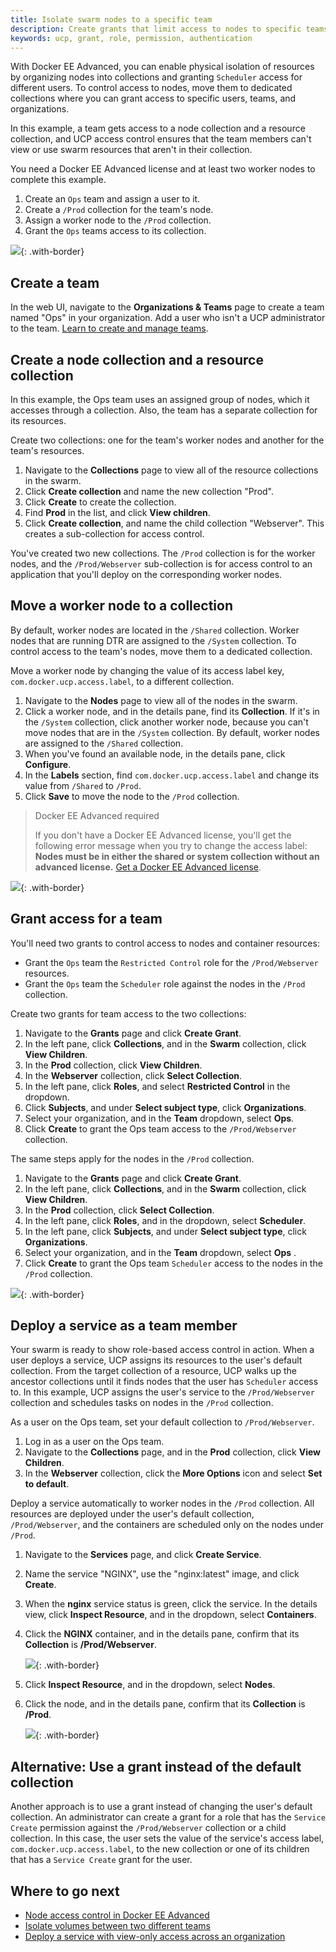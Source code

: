 ```yaml
---
title: Isolate swarm nodes to a specific team
description: Create grants that limit access to nodes to specific teams.
keywords: ucp, grant, role, permission, authentication
---
```


With Docker EE Advanced, you can enable physical isolation of resources
by organizing nodes into collections and granting `Scheduler` access for
different users. To control access to nodes, move them to dedicated collections
where you can grant access to specific users, teams, and organizations.

In this example, a team gets access to a node collection and a resource
collection, and UCP access control ensures that the team members can't view
or use swarm resources that aren't in their collection.

You need a Docker EE Advanced license and at least two worker nodes to
complete this example.

1.  Create an `Ops` team and assign a user to it.
2.  Create a `/Prod` collection for the team's node.
3.  Assign a worker node to the `/Prod` collection.
4.  Grant the `Ops` teams access to its collection.

![](../images/isolate-nodes-diagram.svg){: .with-border}

## Create a team

In the web UI, navigate to the **Organizations & Teams** page to create a team
named "Ops" in your organization. Add a user who isn't a UCP administrator to
the team.
[Learn to create and manage teams](create-and-manage-teams.md). 

## Create a node collection and a resource collection

In this example, the Ops team uses an assigned group of nodes, which it
accesses through a collection. Also, the team has a separate collection
for its resources. 

Create two collections: one for the team's worker nodes and another for the
team's resources.

1.  Navigate to the **Collections** page to view all of the resource
    collections in the swarm.
2.  Click **Create collection** and name the new collection "Prod".
3.  Click **Create** to create the collection.
4.  Find **Prod** in the list, and click **View children**.
5.  Click **Create collection**, and name the child collection 
    "Webserver". This creates a sub-collection for access control. 

You've created two new collections. The `/Prod` collection is for the worker
nodes, and the `/Prod/Webserver` sub-collection is for access control to
an application that you'll deploy on the corresponding worker nodes.

## Move a worker node to a collection 

By default, worker nodes are located in the `/Shared` collection.
Worker nodes that are running DTR are assigned to the `/System` collection.
To control access to the team's nodes, move them to a dedicated collection.

Move a worker node by changing the value of its access label key,
`com.docker.ucp.access.label`, to a different collection.

1.  Navigate to the **Nodes** page to view all of the nodes in the swarm.
2.  Click a worker node, and in the details pane, find its **Collection**.
    If it's in the `/System` collection, click another worker node,
    because you can't move nodes that are in the `/System` collection. By
    default, worker nodes are assigned to the `/Shared` collection.  
3.  When you've found an available node, in the details pane, click
    **Configure**. 
3.  In the **Labels** section, find `com.docker.ucp.access.label` and change
    its value from `/Shared` to `/Prod`. 
4.  Click **Save** to move the node to the `/Prod` collection.

> Docker EE Advanced required
>
> If you don't have a Docker EE Advanced license, you'll get the following 
> error message when you try to change the access label: 
> **Nodes must be in either the shared or system collection without an advanced license.**
> [Get a Docker EE Advanced license](https://www.docker.com/pricing).

![](../images/isolate-nodes-1.png){: .with-border}

## Grant access for a team

You'll need two grants to control access to nodes and container resources:

-  Grant the `Ops` team the `Restricted Control` role for the `/Prod/Webserver`
   resources.
-  Grant the `Ops` team the `Scheduler` role against the nodes in the `/Prod`
   collection.

Create two grants for team access to the two collections:

1.  Navigate to the **Grants** page and click **Create Grant**.
2.  In the left pane, click **Collections**, and in the **Swarm** collection,
    click **View Children**.
3.  In the **Prod** collection, click **View Children**.
4.  In the **Webserver** collection, click **Select Collection**.  
5.  In the left pane, click **Roles**, and select **Restricted Control**
    in the dropdown.
6.  Click **Subjects**, and under **Select subject type**, click **Organizations**.
7.  Select your organization, and in the **Team** dropdown, select **Ops**. 
8.  Click **Create** to grant the Ops team access to the `/Prod/Webserver`
    collection. 

The same steps apply for the nodes in the `/Prod` collection.

1.  Navigate to the **Grants** page and click **Create Grant**.
2.  In the left pane, click **Collections**, and in the **Swarm** collection,
    click **View Children**.
3.  In the **Prod** collection, click **Select Collection**.
4.  In the left pane, click **Roles**, and in the dropdown, select **Scheduler**.
5.  In the left pane, click **Subjects**, and under **Select subject type**, click
    **Organizations**.
6.  Select your organization, and in the **Team** dropdown, select **Ops** . 
7.  Click **Create** to grant the Ops team `Scheduler` access to the nodes in the
    `/Prod` collection. 

![](../images/isolate-nodes-2.png){: .with-border}

## Deploy a service as a team member

Your swarm is ready to show role-based access control in action. When a user
deploys a service, UCP assigns its resources to the user's default collection.
From the target collection of a resource, UCP walks up the ancestor collections
until it finds nodes that the user has `Scheduler` access to. In this example,
UCP assigns the user's service to the `/Prod/Webserver` collection and schedules
tasks on nodes in the `/Prod` collection. 

As a user on the Ops team, set your default collection to `/Prod/Webserver`.

1.  Log in as a user on the Ops team.
2.  Navigate to the **Collections** page, and in the **Prod** collection,
    click **View Children**. 
3.  In the **Webserver** collection, click the **More Options** icon and
    select **Set to default**.

Deploy a service automatically to worker nodes in the `/Prod` collection.
All resources are deployed under the user's default collection,
`/Prod/Webserver`, and the containers are scheduled only on the nodes under
`/Prod`.

1.  Navigate to the **Services** page, and click **Create Service**.
2.  Name the service "NGINX", use the "nginx:latest" image, and click
    **Create**.
3.  When the **nginx** service status is green, click the service. In the
    details view, click **Inspect Resource**, and in the dropdown, select
    **Containers**.
4.  Click the **NGINX** container, and in the details pane, confirm that its
    **Collection** is **/Prod/Webserver**.

    ![](../../images/isolate-nodes-3.png){: .with-border}

5.  Click **Inspect Resource**, and in the dropdown, select **Nodes**.
6.  Click the node, and in the details pane, confirm that its **Collection**
    is **/Prod**.

    ![](../images/isolate-nodes-4.png){: .with-border}

## Alternative: Use a grant instead of the default collection

Another approach is to use a grant instead of changing the user's default
collection. An administrator can create a grant for a role that has the
`Service Create` permission against the `/Prod/Webserver` collection or a child
collection. In this case, the user sets the value of the service's access label,
`com.docker.ucp.access.label`, to the new collection or one of its children
that has a `Service Create` grant for the user.

## Where to go next

- [Node access control in Docker EE Advanced](access-control-node.md)
- [Isolate volumes between two different teams](isolate-volumes-between-teams.md)
- [Deploy a service with view-only access across an organization](deploy-view-only-service.md)

